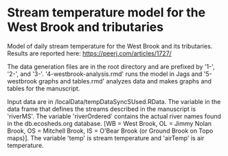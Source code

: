 Stream temperature model for the West Brook and tributaries
================================

Model of daily stream temperature for the West Brook and its tributaries. Results are reported here: https://peerj.com/articles/1727/

The data generation files are in the root directory and are prefixed by '1-', '2-', and '3-'. '4-westbrook-analysis.rmd' runs the model in Jags and '5-westbrook graphs and tables.rmd' analyzes data and makes graphs and tables for the manuscript.

Input data are in /localData/tempDataSyncSUsed.RData. The variable in the data frame that defines the streams described in the manuscript is 'riverMS'. The variable 'riverOrdered' contains the actual river names found in the db.ecosheds.org database. [WB = West Brook, OL = Jimmy Nolan Brook, OS = Mitchell Brook, IS = O'Bear Brook (or Ground Brook on Topo maps)]. The variable 'temp' is stream temperature and 'airTemp' is air temperature.
